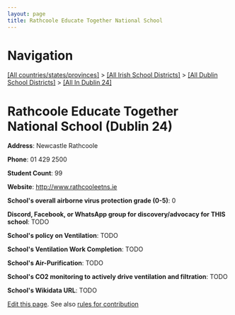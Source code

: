 ```yaml
---
layout: page
title: Rathcoole Educate Together National School
---
```

# Navigation

[[All countries/states/provinces]](../../../..) > [[All Irish School Districts]](../../..) > [[All Dublin School Districts]](../..) > [[All In Dublin 24]](..)

# Rathcoole Educate Together National School (Dublin 24)

**Address**: Newcastle Rathcoole

**Phone**: 01 429 2500

**Student Count**: 99

**Website**: <http://www.rathcooleetns.ie>

**School's overall airborne virus protection grade (0-5)**: 0

**Discord, Facebook, or WhatsApp group for discovery/advocacy for THIS school**: TODO

**School's policy on Ventilation**: TODO

**School's Ventilation Work Completion**: TODO

**School's Air-Purification**: TODO

**School's CO2 monitoring to actively drive ventilation and filtration**: TODO

**School's Wikidata URL**: TODO


[Edit this page](https://github.com/ventilate-schools/Ireland/edit/main/./Dublin_24/Rathcoole_Educate_Together_National_School.md). See also [rules for contribution](../../../contribution-rules/)